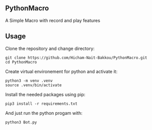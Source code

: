 ## PythonMacro

A Simple Macro with record and play features

## Usage

Clone the repository and change directory:

```
git clone https://github.com/Hicham-Nait-Bakkou/PythonMacro.git
cd PythonMacro
```

Create virtual environement for python and activate it:

```
python3 -m venv .venv
source .venv/bin/activate
```

Install the needed packages using pip:

```
pip3 install -r requirements.txt
```

And just run the python progam with:

```
python3 Bot.py
```
